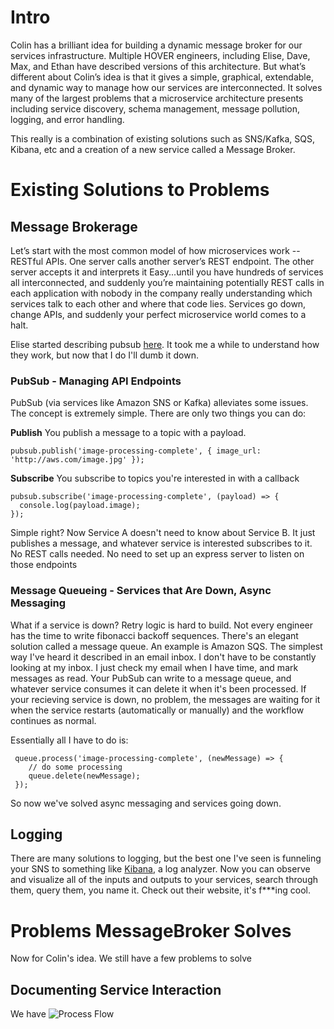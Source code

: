 

# Intro

Colin has a brilliant idea for building a dynamic message broker for our services infrastructure. Multiple HOVER engineers, including Elise, Dave, Max, and Ethan have described versions of this architecture. But what’s different about Colin’s idea is that it gives a simple, graphical, extendable, and dynamic way to manage how our services are interconnected. It solves many of the largest problems that a microservice architecture presents including service discovery, schema management, message pollution, logging, and error handling.

This really is a combination of existing solutions such as SNS/Kafka, SQS, Kibana, etc and a creation of a new service called a Message Broker.

# Existing Solutions to Problems

## Message Brokerage

Let’s start with the most common model of how microservices work -- RESTful APIs. One server calls another server’s REST endpoint. The other server accepts it and interprets it Easy...until you have hundreds of services all interconnected, and suddenly you’re maintaining potentially REST calls in each application with nobody in the company really understanding which services talk to each other and where that code lies. Services go down, change APIs, and suddenly your perfect microservice world comes to a halt.

Elise started describing pubsub [here]([https://hoverinc.atlassian.net/wiki/spaces/EN/pages/846790813/PubSub+Proposal+1](https://hoverinc.atlassian.net/wiki/spaces/EN/pages/846790813/PubSub+Proposal+1)). It took me a while to understand how they work, but now that I do I'll dumb it down. 

### PubSub - Managing API Endpoints 
PubSub (via services like Amazon SNS or Kafka) alleviates some issues. The concept is extremely simple. There are only two things you can do:

**Publish**
You publish a message to a topic with a payload. 

    pubsub.publish('image-processing-complete', { image_url: 'http://aws.com/image.jpg' });

**Subscribe**
You subscribe to topics you're interested in with a callback

    pubsub.subscribe('image-processing-complete', (payload) => { 
      console.log(payload.image);
    });
 
Simple right? Now Service A doesn't need to know about Service B. It just publishes a message, and whatever service is interested subscribes to it. No REST calls needed. No need to set up an express server to listen on those endpoints

### Message Queueing - Services that Are Down, Async Messaging
What if a service is down? Retry logic is hard to build. Not every engineer has the time to write fibonacci backoff sequences. There's an elegant solution called a message queue. An example is Amazon SQS. The simplest way I've heard it described in an email inbox. I don't have to be constantly looking at my inbox. I just check my email when I have time, and mark messages as read. Your PubSub can write to a message queue, and whatever service consumes it can delete it when it's been processed. If your recieving service is down, no problem, the messages are waiting for it when the service restarts (automatically or manually) and the workflow continues as normal. 

Essentially all I have to do is:

     queue.process('image-processing-complete', (newMessage) => {
        // do some processing
        queue.delete(newMessage);
     });

So now we've solved async messaging and services going down.

## Logging
There are many solutions to logging, but the best one I've seen is funneling your SNS to something like [Kibana](https://www.elastic.co/products/kibana), a log analyzer. Now you can observe and visualize all of the inputs and outputs to your services, search through them, query them, you name it. Check out their website, it's f***ing cool.

# Problems MessageBroker Solves
Now for Colin's idea. We still have a few problems to solve

## Documenting Service Interaction
We have ![Process Flow](https://picasaweb.google.com/103722053078639062859/6694478000461521345#6694477999838043506)
<!--stackedit_data:
eyJoaXN0b3J5IjpbLTc0OTM4NTEwMSwxNTM2OTMxODM3XX0=
-->